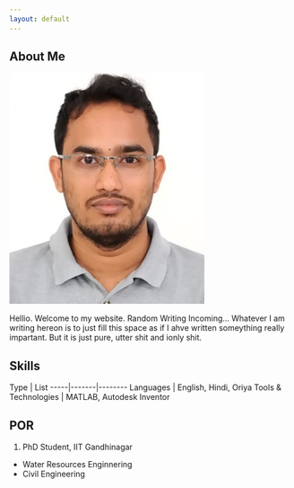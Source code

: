 ```yaml
---
layout: default
---
```


## About Me

<img class="profile-picture" src="bidpic.jpg">

Hellio. Welcome to my website. Random Writing Incoming... Whatever I am writing hereon is to just fill this space as if I ahve written someything really impartant. But it is just pure, utter shit and ionly shit. 
## Skills

Type | List
-----|-------|--------
Languages | English, Hindi, Oriya
Tools & Technologies | MATLAB, Autodesk Inventor
 
## POR
 1. PhD Student, IIT Gandhinagar
  * Water Resources Enginnering
  * Civil Engineering



